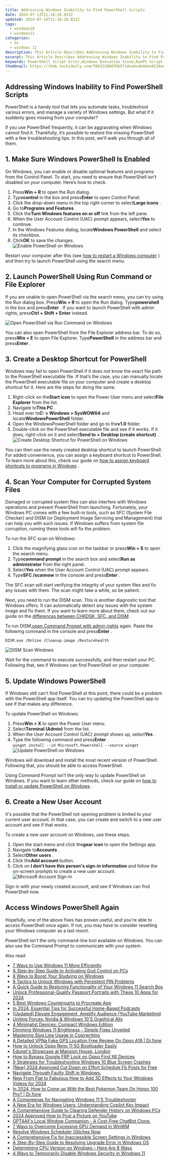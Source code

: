 ```yaml
---
title: Addressing Windows Inability to Find PowerShell Scripts
date: 2024-07-13T11:18:28.831Z
updated: 2024-07-14T11:18:28.831Z
tags:
  - windows10
  - windows11
categories:
  - os
  - windows 11
description: This Article Describes Addressing Windows Inability to Find PowerShell Scripts
excerpt: This Article Describes Addressing Windows Inability to Find PowerShell Scripts
keywords: PowerShell Script Error,Windows Execution Issue,RunPS Script Failure,PS Script Locator Problem,Windows Script Accessibility,Script Availability in WinOS,Windows Script Find Errors
thumbnail: https://thmb.techidaily.com/f063158b07bb5f14ea4aab44ee9234e61e405ad94aec937242bb379ea450f563.jpg
---
```


## Addressing Windows Inability to Find PowerShell Scripts

 PowerShell is a handy tool that lets you automate tasks, troubleshoot various errors, and manage a variety of Windows settings. But what if it suddenly goes missing from your computer?

 If you use PowerShell frequently, it can be aggravating when Windows cannot find it. Thankfully, it’s possible to restore the missing PowerShell with a few troubleshooting tips. In this post, we'll walk you through all of them.

## 1\. Make Sure Windows PowerShell Is Enabled

 On Windows, you can enable or disable optional features and programs from the Control Panel. To start, you need to ensure that PowerShell isn’t disabled on your computer. Here’s how to check.

1. Press**Win + R** to open the Run dialog.
2. Type**control** in the box and press**Enter** to open Control Panel.
3. Click the drop-down menu in the top right corner to select**Large icons** .
4. Go to**Programs and Features** .
5. Click the**Turn Windows features on or off** link from the left pane.
6. When the User Account Control (UAC) prompt appears, select**Yes** to continue.
7. In the Windows Features dialog, locate**Windows PowerShell** and select its checkbox.
8. Click**OK** to save the changes.  
![Enable PowerShell on Windows](https://static1.makeuseofimages.com/wordpress/wp-content/uploads/2022/11/Enable-PowerShell-on-Windows.jpg)

 Restart your computer after this (see [how to restart a Windows computer](https://www.makeuseof.com/windows-restart-methods/) ) and then try to launch PowerShell using the search menu.

## 2\. Launch PowerShell Using Run Command or File Explorer

 If you are unable to open PowerShell via the search menu, you can try using the Run dialog box. Press**Win + R** to open the Run dialog. Type**powershell** in the box and press**Enter** . If you want to launch PowerShell with admin rights, press**Ctrl + Shift + Enter** instead.

![Open PowerShell via Run Command on Windows](https://static1.makeuseofimages.com/wordpress/wp-content/uploads/2022/11/Open-PowerShell-via-Run-Command-on-Windows.jpg)

 You can also open PowerShell from the File Explorer address bar. To do so, press**Win + E** to open File Explorer. Type**PowerShell** in the address bar and press**Enter** .

## 3\. Create a Desktop Shortcut for PowerShell

 Windows may fail to open PowerShell if it does not know the exact file path to the PowerShell executable file. If that’s the case, you can manually locate the PowerShell executable file on your computer and create a desktop shortcut for it. Here are the steps for doing the same.

1. Right-click on the**Start icon** to open the Power User menu and select**File Explorer** from the list.
2. Navigate to**This PC** .
3. Head over to**C: > Windows > SysWOW64** and locate**WindowsPowerShell** folder.
4. Open the WindowsPowerShell folder and go to the**v1.0** folder.
5. Double-click on the PowerShell executable file and see if it works. If it does, right-click on it and select**Send to > Desktop (create shortcut)** .  
![Create Desktop Shortcut for PowerShell on Windows](https://static1.makeuseofimages.com/wordpress/wp-content/uploads/2022/11/Create-Desktop-Shortcut-for-PowerShell-on-Windows.jpg)

 You can then use the newly created desktop shortcut to launch PowerShell. For added convenience, you can assign a keyboard shortcut to PowerShell. To learn more about this, check our guide on [how to assign keyboard shortcuts to programs in Windows](https://www.makeuseof.com/windows-keyboard-shortcuts-programs/) .

## 4\. Scan Your Computer for Corrupted System Files

 Damaged or corrupted system files can also interfere with Windows operations and prevent PowerShell from launching. Fortunately, your Windows PC comes with a few built-in tools, such as SFC (System File Checker) and DISM (or Deployment Image Servicing and Management) that can help you with such issues. If Windows suffers from system file corruption, running these tools will fix the problem.

To run the SFC scan on Windows:

1. Click the magnifying glass icon on the taskbar or press**Win + S** to open the search menu.
2. Type**command prompt** in the search box and select**Run as administrator** from the right panel.
3. Select**Yes** when the User Account Control (UAC) prompt appears.
4. Type**SFC /scannow** in the console and press**Enter** .

 The SFC scan will start verifying the integrity of your system files and fix any issues with them. The scan might take a while, so be patient.

 Next, you need to run the DISM scan. This is another diagnostic tool that Windows offers. It can automatically detect any issues with the system image and fix them. If you want to learn more about them, check out our guide on the [differences between CHKDSK, SFC, and DISM](https://www.makeuseof.com/difference-between-chkdsk-sfc-and-dism-in-windows-10/) .

 To run DISM,[open Command Prompt with admin rights](https://www.makeuseof.com/windows-run-command-prompt-admin/) again. Paste the following command in the console and press**Enter** .

`DISM.exe /Online /Cleanup-image /Restorehealth`

![DISM Scan Windows](https://static1.makeuseofimages.com/wordpress/wp-content/uploads/2022/11/DISM-Scan-Windows.jpg)

 Wait for the command to execute successfully, and then restart your PC. Following that, see if Windows can find PowerShell on your computer.

## 5\. Update Windows PowerShell

 If Windows still can't find PowerShell at this point, there could be a problem with the PowerShell app itself. You can try updating the PowerShell app to see if that makes any difference.

To update PowerShell on Windows:

1. Press**Win + X** to open the Power User menu.
2. Select**Terminal (Admin)** from the list.
3. When the User Account Control (UAC) prompt shows up, select**Yes** .
4. Type the following command and press**Enter** .  
`winget install --id Microsoft.Powershell --source winget`  
![Update PowerShell on Windows](https://static1.makeuseofimages.com/wordpress/wp-content/uploads/2022/11/Update-PowerShell-on-Windows.jpg)

 Windows will download and install the most recent version of PowerShell. Following that, you should be able to access PowerShell.

 Using Command Prompt isn't the only way to update PowerShell on Windows. If you want to learn other methods, check our guide on [how to install or update PowerShell on Windows](https://www.makeuseof.com/windows-11-powershell-install-update/) .

## 6\. Create a New User Account

 It's possible that the PowerShell not opening problem is limited to your current user account. In that case, you can create and switch to a new user account and see if that works.

To create a new user account on Windows, use these steps.

1. Open the start menu and click the**gear icon** to open the Settings app.
2. Navigate to**Accounts** .
3. Select**Other users** .
4. Click the**Add account** button.
5. Click on **I don't have this person's sign-in information** and follow the on-screen prompts to create a new user account.  
![Microsoft Account Sign-In](https://static1.makeuseofimages.com/wordpress/wp-content/uploads/2022/11/Microsoft-Account-Sign-In.jpg)

 Sign in with your newly created account, and see if Windows can find PowerShell now.

## Access Windows PowerShell Again

 Hopefully, one of the above fixes has proven useful, and you're able to access PowerShell once again. If not, you may have to consider resetting your Windows computer as a last resort.

 PowerShell isn't the only command-line tool available on Windows. You can also use the Command Prompt to communicate with your system.


<ins class="adsbygoogle"
     style="display:block"
     data-ad-format="autorelaxed"
     data-ad-client="ca-pub-7571918770474297"
     data-ad-slot="1223367746"></ins>



<ins class="adsbygoogle"
     style="display:block"
     data-ad-client="ca-pub-7571918770474297"
     data-ad-slot="8358498916"
     data-ad-format="auto"
     data-full-width-responsive="true"></ins>



<span class="atpl-alsoreadstyle">Also read:</span>
<div><ul>
<li><a href="https://win11.techidaily.com/7-ways-to-use-windows-11-more-efficiently/"><u>7 Ways to Use Windows 11 More Efficiently</u></a></li>
<li><a href="https://win11.techidaily.com/a-step-by-step-guide-to-activating-god-control-on-pcs/"><u>A Step-by-Step Guide to Activating God Control on PCs</u></a></li>
<li><a href="https://win11.techidaily.com/8-ways-to-boost-your-studying-on-windows/"><u>8 Ways to Boost Your Studying on Windows</u></a></li>
<li><a href="https://win11.techidaily.com/8-tactics-to-unlock-windows-with-persistent-pin-problems/"><u>8 Tactics to Unlock Windows with Persistent PIN Problems</u></a></li>
<li><a href="https://win11.techidaily.com/a-quick-guide-to-restoring-functionality-of-your-windows-11-search-box/"><u>A Quick Guide to Restoring Functionality of Your Windows 11 Search Box</u></a></li>
<li><a href="https://some-approaches.techidaily.com/unlock-professional-quality-passport-portraits-with-these-10-apps-for-2024/"><u>Unlock Professional-Quality Passport Portraits with These 10 Apps for 2024</u></a></li>
<li><a href="https://win11.techidaily.com/5-best-windows-counterparts-to-procreate-app/"><u>5 Best Windows Counterparts to Procreate App</u></a></li>
<li><a href="https://digital-screen-recording.techidaily.com/in-2024-essential-tips-for-successful-home-based-podcasts/"><u>In 2024, Essential Tips for Successful Home-Based Podcasts</u></a></li>
<li><a href="https://youtube-clips.techidaily.com/updated-elevate-engagement-amplify-audience-youtube-marketing/"><u>[Updated] Elevate Engagement, Amplify Audience (YouTube Marketing)</u></a></li>
<li><a href="https://graphic-issues.techidaily.com/uniting-forces-nvidia-and-windows-10s-graphical-ally/"><u>Uniting Forces: Nvidia & Windows 10'S Graphical Ally</u></a></li>
<li><a href="https://win11.techidaily.com/4-minimalist-devices-compact-windows-edition/"><u>4 Minimalist Devices: Compact Windows Edition</u></a></li>
<li><a href="https://win11.techidaily.com/1719355296197-dimming-windows-11-brightness-simple-fixes-unveiled/"><u>Dimming Windows 11 Brightness - Simple Fixes Unveiled</u></a></li>
<li><a href="https://extra-tips.techidaily.com/mastering-slug-line-usage-in-copywriting/"><u>Mastering Slug Line Usage in Copywriting</u></a></li>
<li><a href="https://location-fake.techidaily.com/a-detailed-vpna-fake-gps-location-free-review-on-oppo-a18-drfone-by-drfone-virtual-android/"><u>A Detailed VPNa Fake GPS Location Free Review On Oppo A18 | Dr.fone</u></a></li>
<li><a href="https://android-unlock.techidaily.com/how-to-unlock-oppo-reno-11-5g-bootloader-easily-by-drfone-android/"><u>How to Unlock Oppo Reno 11 5G Bootloader Easily</u></a></li>
<li><a href="https://mondly-stories.techidaily.com/edunets-showcase-at-mansion-house-london/"><u>Edunet's Showcase at Mansion House, London</u></a></li>
<li><a href="https://android-frp.techidaily.com/how-to-bypass-google-frp-lock-on-oppo-find-x6-devices-by-drfone-android/"><u>How to Bypass Google FRP Lock on Oppo Find X6 Devices</u></a></li>
<li><a href="https://win11.techidaily.com/9-strategies-for-troubleshooting-windows-10-blue-screen-crashes/"><u>9 Strategies for Troubleshooting Windows 10 Blue Screen Crashes</u></a></li>
<li><a href="https://facebook-clips.techidaily.com/new-2024-approved-cut-down-on-effort-schedule-fb-posts-for-free/"><u>[New] 2024 Approved  Cut Down on Effort  Schedule Fb Posts for Free</u></a></li>
<li><a href="https://win11.techidaily.com/1719374180426-navigate-through-faulty-shift-in-windows/"><u>Navigate Through Faulty Shift in Windows.</u></a></li>
<li><a href="https://ai-video-tools.techidaily.com/new-from-flat-to-fabulous-how-to-add-3d-effects-to-your-windows-videos-for-2024/"><u>New From Flat to Fabulous How to Add 3D Effects to Your Windows Videos for 2024</u></a></li>
<li><a href="https://pokemon-go-android.techidaily.com/in-2024-how-to-come-up-with-the-best-pokemon-team-on-honor-100-pro-drfone-by-drfone-virtual-android/"><u>In 2024, How to Come up With the Best Pokemon Team On Honor 100 Pro? | Dr.fone</u></a></li>
<li><a href="https://win11.techidaily.com/a-compreenas-for-navigating-windows-11s-troubleshooter/"><u>A Compreenas for Navigating Windows 11'S Troubleshooter</u></a></li>
<li><a href="https://win11.techidaily.com/a-new-era-for-windows-users-understanding-copilot-key-impact/"><u>A New Era for Windows Users: Understanding Copilot Key Impact</u></a></li>
<li><a href="https://win11.techidaily.com/a-comprehensive-guide-to-clearing-defender-history-on-windows-pcs/"><u>A Comprehensive Guide to Clearing Defender History on Windows PCs</u></a></li>
<li><a href="https://some-techniques.techidaily.com/2024-approved-how-to-post-a-picture-on-youtube/"><u>2024 Approved  How to Post a Picture on YouTube</u></a></li>
<li><a href="https://win11.techidaily.com/1719373181052-gpt4alls-local-window-companion-a-cost-free-chatbot-clone/"><u>GPT4All's Local Window Companion - A Cost-Free ChatBot Clone.</u></a></li>
<li><a href="https://win11.techidaily.com/7-ways-to-overcome-excessive-gpu-demand-in-winwm/"><u>7 Ways to Overcome Excessive GPU Demand in WinWM</u></a></li>
<li><a href="https://win11.techidaily.com/1719333062146-resolve-windows-scheduler-glitches-now/"><u>Resolve Windows Scheduler Glitches Now</u></a></li>
<li><a href="https://win11.techidaily.com/a-comprehensive-fix-for-inaccessible-screen-settings-in-windows/"><u>A Comprehensive Fix for Inaccessible Screen Settings in Windows</u></a></li>
<li><a href="https://win11.techidaily.com/a-step-by-step-guide-to-resolving-upgrade-error-in-windows-os/"><u>A Step-By-Step Guide to Resolving Upgrade Error in Windows OS</u></a></li>
<li><a href="https://win11.techidaily.com/1719362389609-determining-cpu-version-on-windows-here-are-8-ways/"><u>Determining CPU Version on Windows – Here Are 8 Ways</u></a></li>
<li><a href="https://win11.techidaily.com/4-ways-to-temporarily-disable-windows-security-in-windows-11/"><u>4 Ways to Temporarily Disable Windows Security in Windows 11</u></a></li>
</ul></div>
